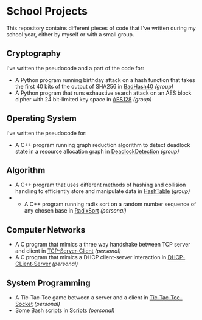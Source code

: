 # School Projects

This repository contains different pieces of code that I've written during my school year, either by myself or with a small group.

## Cryptography

I've written the pseudocode and a part of the code for:

- A Python program running birthday attack on a hash function that takes the first 40 bits of the output of SHA256 in [BadHash40](https://github.com/vinguyen-cs-project/small-projects/tree/master/BadHash40) *(group)*
- A Python program that runs exhaustive search attack on an AES block cipher with 24 bit-limited key space in [AES128](https://github.com/vinguyen-cs-project/small-projects/tree/master/AES128) *(group)*

## Operating System

I've written the pseudocode for:

- A C++ program running graph reduction algorithm to detect deadlock state in a resource allocation graph in [DeadlockDetection](https://github.com/vinguyen-cs-project/small-projects/tree/master/DeadlockDetection) *(group)*

## Algorithm

- A C++ program that uses different methods of hashing and collision handling to efficiently store and manipulate data in [HashTable](https://github.com/vinguyen-cs-project/small-projects/tree/master/HashTable) *(group)*
- - A C++ program running radix sort on a random number sequence of any chosen base in [RadixSort](https://github.com/vinguyen-cs-project/small-projects/tree/master/RadixSort) *(personal)*

## Computer Networks

- A C program that mimics a three way handshake between TCP server and client in [TCP-Server-Client](https://github.com/vinguyen-cs-project/others/tree/master/TCP-Server-Client) *(personal)*
- A C program that mimics a DHCP client-server interaction in [DHCP-CLient-Server](https://github.com/vinguyen-cs-project/others/tree/master/DHCP-CLient-Server) *(personal)*

## System Programming
- A Tic-Tac-Toe game between a server and a client in [Tic-Tac-Toe-Socket](https://github.com/vinguyen-cs-project/others/tree/master/Tic-Tac-Toe-Socket) *(personal)*
- Some Bash scripts in [Scripts](https://github.com/vinguyen-cs-project/others/tree/master/Scripts) *(personal)*
